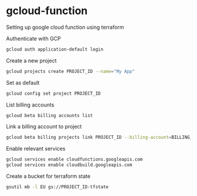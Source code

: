 # gcloud-function
Setting up google cloud function using terraform


Authenticate with GCP
```bash
gcloud auth application-default login
```

Create a new project
```bash
gcloud projects create PROJECT_ID --name="My App"
```

Set as default
```bash
gcloud config set project PROJECT_ID
```

List billing accounts
```bash
gcloud beta billing accounts list
```

Link a billing account to project
```bash
gcloud beta billing projects link PROJECT_ID --billing-account=BILLING_ACCOUNT_ID
```

Enable relevant services
```bash
gcloud services enable cloudfunctions.googleapis.com
gcloud services enable cloudbuild.googleapis.com
```

Create a bucket for terraform state
```bash
gsutil mb -l EU gs://PROJECT_ID-tfstate
```
